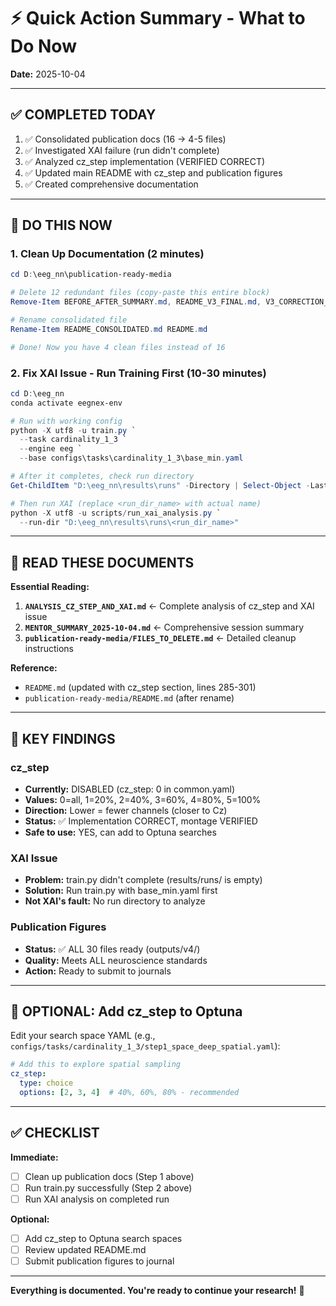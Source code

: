 # ⚡ Quick Action Summary - What to Do Now

**Date:** 2025-10-04

---

## ✅ **COMPLETED TODAY**

1. ✅ Consolidated publication docs (16 → 4-5 files)
2. ✅ Investigated XAI failure (run didn't complete)
3. ✅ Analyzed cz_step implementation (VERIFIED CORRECT)
4. ✅ Updated main README with cz_step and publication figures
5. ✅ Created comprehensive documentation

---

## 🚀 **DO THIS NOW**

### **1. Clean Up Documentation (2 minutes)**

```powershell
cd D:\eeg_nn\publication-ready-media

# Delete 12 redundant files (copy-paste this entire block)
Remove-Item BEFORE_AFTER_SUMMARY.md, README_V3_FINAL.md, V3_CORRECTION_NEUROSCIENCE_STANDARDS.md, V3_FIGURES_COMPLETE.md, V3_FINAL_IMPROVEMENTS.md, V3_MASTER_SUMMARY.md, V4_SUMMARY.md, QUICK_START.md, README.md, SUMMARY.md, NEUROSCIENCE_PUBLICATION_STANDARDS.md, PI_FEEDBACK_IMPLEMENTATION.md

# Rename consolidated file
Rename-Item README_CONSOLIDATED.md README.md

# Done! Now you have 4 clean files instead of 16
```

### **2. Fix XAI Issue - Run Training First (10-30 minutes)**

```powershell
cd D:\eeg_nn
conda activate eegnex-env

# Run with working config
python -X utf8 -u train.py `
  --task cardinality_1_3 `
  --engine eeg `
  --base configs\tasks\cardinality_1_3\base_min.yaml

# After it completes, check run directory
Get-ChildItem "D:\eeg_nn\results\runs" -Directory | Select-Object -Last 1

# Then run XAI (replace <run_dir_name> with actual name)
python -X utf8 -u scripts/run_xai_analysis.py `
  --run-dir "D:\eeg_nn\results\runs\<run_dir_name>"
```

---

## 📖 **READ THESE DOCUMENTS**

**Essential Reading:**
1. **`ANALYSIS_CZ_STEP_AND_XAI.md`** ← Complete analysis of cz_step and XAI issue
2. **`MENTOR_SUMMARY_2025-10-04.md`** ← Comprehensive session summary
3. **`publication-ready-media/FILES_TO_DELETE.md`** ← Detailed cleanup instructions

**Reference:**
- `README.md` (updated with cz_step section, lines 285-301)
- `publication-ready-media/README.md` (after rename)

---

## 🔑 **KEY FINDINGS**

### **cz_step**
- **Currently:** DISABLED (cz_step: 0 in common.yaml)
- **Values:** 0=all, 1=20%, 2=40%, 3=60%, 4=80%, 5=100%
- **Direction:** Lower = fewer channels (closer to Cz)
- **Status:** ✅ Implementation CORRECT, montage VERIFIED
- **Safe to use:** YES, can add to Optuna searches

### **XAI Issue**
- **Problem:** train.py didn't complete (results/runs/ is empty)
- **Solution:** Run train.py with base_min.yaml first
- **Not XAI's fault:** No run directory to analyze

### **Publication Figures**
- **Status:** ✅ ALL 30 files ready (outputs/v4/)
- **Quality:** Meets ALL neuroscience standards
- **Action:** Ready to submit to journals

---

## 🎯 **OPTIONAL: Add cz_step to Optuna**

Edit your search space YAML (e.g., `configs/tasks/cardinality_1_3/step1_space_deep_spatial.yaml`):

```yaml
# Add this to explore spatial sampling
cz_step:
  type: choice
  options: [2, 3, 4]  # 40%, 60%, 80% - recommended
```

---

## ✅ **CHECKLIST**

**Immediate:**
- [ ] Clean up publication docs (Step 1 above)
- [ ] Run train.py successfully (Step 2 above)
- [ ] Run XAI analysis on completed run

**Optional:**
- [ ] Add cz_step to Optuna search spaces
- [ ] Review updated README.md
- [ ] Submit publication figures to journal

---

**Everything is documented. You're ready to continue your research!** 🎉
